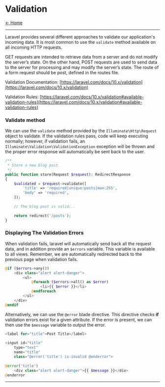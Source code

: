 # Validation

[&larr; Home](../README.md)

***

Laravel provides several different approaches to validate our application's incoming data. It is most common to use the `validate` method available on all incoming HTTP requests.

GET requests are intended to retrieve data from a server and do not modify the server’s state. On the other hand, POST requests are used to send data to the server for processing and may modify the server’s state. The route of a form request should be post, defined in the routes file. 

Validation Documentation: [https://laravel.com/docs/10.x/validation](https://laravel.com/docs/10.x/validation)

Validation Rules: [https://laravel.com/docs/10.x/validation#available-validation-rules](https://laravel.com/docs/10.x/validation#available-validation-rules)

### Validate method

We can use the `validate` method provided by the `Illuminate\Http\Request` object to validate. If the validation rules pass, code will keep executing normally; however, if validation fails, an `Illuminate\Validation\ValidationException` exception will be thrown and the proper error response will automatically be sent back to the user.

```php
/**
 * Store a new blog post.
 */
public function store(Request $request): RedirectResponse
{
    $validated = $request->validate([
        'title' => 'required|unique:posts|max:255',
        'body' => 'required',
    ]);
 
    // The blog post is valid...
 
    return redirect('/posts');
}
```

### Displaying The Validation Errors

When validation fails, laravel will automatically send back all the request data, and in addition provide an `$errors` variable. This variable is available to all views. Remember, we are automatically redirected back to the previous page when validation fails.  

```php
@if ($errors->any())
    <div class="alert alert-danger">
        <ul>
            @foreach ($errors->all() as $error)
                <li>{{ $error }}</li>
            @endforeach
        </ul>
    </div>
@endif
```

Alternatively, we can use the `@error` blade directive. This directive checks **if** validation errors exist for a given attribute. If the error is present, we can then use the `$message` variable to output the error. 

```php
<label for="title">Post Title</label>
 
<input id="title"
    type="text"
    name="title"
    class="@error('title') is-invalid @enderror">
 
@error('title')
    <div class="alert alert-danger">{{ $message }}</div>
@enderror
```

***